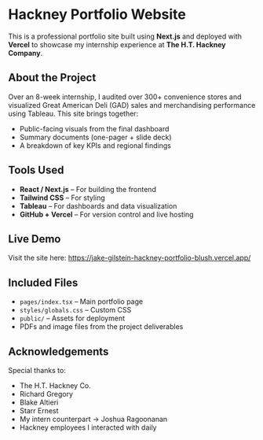 # Hackney Portfolio Website

This is a professional portfolio site built using **Next.js** and deployed with **Vercel** to showcase my internship experience at **The H.T. Hackney Company**.

## About the Project

Over an 8-week internship, I audited over 300+ convenience stores and visualized Great American Deli (GAD) sales and merchandising performance using Tableau. This site brings together:
- Public-facing visuals from the final dashboard
- Summary documents (one-pager + slide deck)
- A breakdown of key KPIs and regional findings

## Tools Used

- **React / Next.js** – For building the frontend
- **Tailwind CSS** – For styling
- **Tableau** – For dashboards and data visualization
- **GitHub + Vercel** – For version control and live hosting

## Live Demo

Visit the site here: https://jake-gilstein-hackney-portfolio-blush.vercel.app/

## Included Files

- `pages/index.tsx` – Main portfolio page
- `styles/globals.css` – Custom CSS
- `public/` – Assets for deployment
- PDFs and image files from the project deliverables

## Acknowledgements

Special thanks to:
- The H.T. Hackney Co.
- Richard Gregory
- Blake Altieri
- Starr Ernest
- My intern counterpart -> Joshua Ragoonanan
- Hackney employees I interacted with daily
